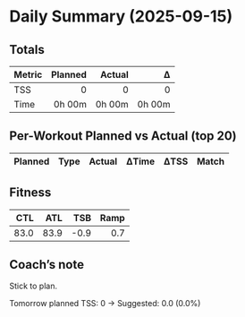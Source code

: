 # Daily Summary (2025-09-15)

## Totals

| Metric | Planned | Actual | Δ |
|---|---:|---:|---:|
| TSS | 0 | 0 | 0 |
| Time | 0h 00m | 0h 00m | 0h 00m |

## Per-Workout Planned vs Actual (top 20)

| Planned | Type | Actual | ΔTime | ΔTSS | Match |
|---|---|---|---:|---:|---|

## Fitness

| CTL | ATL | TSB | Ramp |
|---:|---:|---:|---:|
| 83.0 | 83.9 | -0.9 | 0.7 |

## Coach’s note

Stick to plan.


Tomorrow planned TSS: 0 → Suggested: 0.0 (0.0%)

